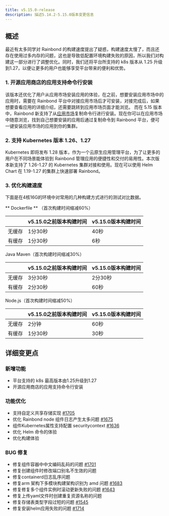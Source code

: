 ```yaml
---
title: v5.15.0-release
description: 描述5.14.2-5.15.0版本变更信息
---
```


## 概述

最近有太多同学对 Rainbond 的构建速度提出了疑惑，构建速度太慢了，而且还存在使用过多内存的问题，这也是导致低配置环境构建失败的原因，所以我们对构建这一部分进行了调整优化。同时，我们还将平台所支持的 k8s 版本从 1.25 升级到1.27，以便让更多的用户也能够享受平台带来的便利和优势。

### 1. 开源应用商店的应用支持命令行安装

该版本还优化了用户从应用市场安装应用的体验，在之前，想要安装应用市场中的应用时，需要在 Rainbond 平台中对接应用市场后才可安装，对接完成后，如果想要查看应用的详细介绍，还需要跳转到应用市场页面才能浏览。
而在 5.15 版本中，Rainbond 新支持了从[应用市场](https://hub.grapps.cn/)复制命令行进行安装。现在你可以在应用市场中随意浏览，找到自己想要安装的应用后通过复制命令到 Rainbond 平台，便可一键安装应用市场的应用到你的集群。

### 2. 支持 Kubernetes 版本 1.26、1.27

Kubernetes 即将发布 1.28 版本，作为一个云原生应用管理平台，为了让更多的用户在不同场景能体验到 Rainbond 管理应用的便捷性和交付的易用性。本次版本新支持了 1.26-1.27 的 Kubernetes 集群对接和使用。现在可以使用 Helm Chart 在 1.19-1.27 的集群上快速部署 Rainbond。

### 3. 优化构建速度

下面是在4核16G的环境中对常用的几种构建方式进行的测试对比数据。

\*\* Dockerfile \*\*  （首次构建时间缩减60%）

|     | v5.15.0之前版本构建时间 | v5.15.0版本构建时间 |
| --- | ----------------------------------------------- | --------------------------------------------- |
| 无缓存 | 1分30秒                                           | 40秒                                           |
| 有缓存 | 1分30秒                                           | 6秒                                            |

Java Maven（首次构建时间缩减30%）

|     | v5.15.0之前版本构建时间 | v5.15.0版本构建时间 |
| --- | ----------------------------------------------- | --------------------------------------------- |
| 无缓存 | 3分30秒                                           | 2分30秒                                         |
| 有缓存 | 2分30秒                                           | 60秒                                           |

Node.js（首次构建时间缩减50%）

|     | v5.15.0之前版本构建时间 | v5.15.0版本构建时间 |
| --- | ----------------------------------------------- | --------------------------------------------- |
| 无缓存 | 2分钟                                             | 60秒                                           |
| 有缓存 | 1分30秒                                           | 30秒                                           |

## 详细变更点

### 新增功能

- 平台支持的 k8s 最高版本由1.25升级到1.27
- 开源应用商店的应用支持命令行安装

### 功能优化

- 支持自定义共享存储实现 [#1705](https://github.com/goodrain/rainbond/pull/1705)
- 优化 Rainbond node 组件日志产生太多问题 [#1675](https://github.com/goodrain/rainbond/issues/1675)
- 组件Kubernetes属性支持配置 securitycontext [#1636](https://github.com/goodrain/rainbond/issues/1636)
- 优化 Helm 命令的体验
- 优化构建体验

### BUG 修复

- 修复组件容器中中文编码乱码的问题 [#1701](https://github.com/goodrain/rainbond/issues/1701)
- 修复创建组件时修改端口别名不生效的问题
- 修复containerd日志乱序问题
- 修复arm 架构下多模块构建架构识别为 amd 问题 [#1683](https://github.com/goodrain/rainbond/issues/1683)
- 修复修复多个组件实例时滚动更新失败的问题 [#1643](https://github.com/goodrain/rainbond/issues/1643)
- 修复上传yaml文件时创建重复资源名称的问题
- 修复存储表类型字段过短的问题 [#1545](https://github.com/goodrain/rainbond/issues/1545)
- 修复安装helm应用失败的问题 [#1714](https://github.com/goodrain/rainbond/issues/1714)
